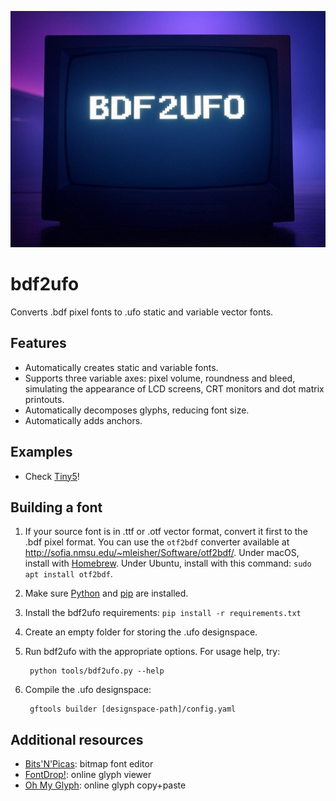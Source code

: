 ![Project logo](docs/img/bdf2ufo_logo.png) 

# bdf2ufo

Converts .bdf pixel fonts to .ufo static and variable vector fonts.

## Features

* Automatically creates static and variable fonts.
* Supports three variable axes: pixel volume, roundness and bleed, simulating the appearance of LCD screens, CRT monitors and dot matrix printouts.
* Automatically decomposes glyphs, reducing font size.
* Automatically adds anchors.

## Examples

* Check [Tiny5](https://github.com/Gissio/font_tiny5)!

## Building a font

1. If your source font is in .ttf or .otf vector format, convert it first to the .bdf pixel format. You can use the `otf2bdf` converter available at http://sofia.nmsu.edu/~mleisher/Software/otf2bdf/. Under macOS, install with [Homebrew](https://brew.sh/). Under Ubuntu, install with this command: `sudo apt install otf2bdf`.
2. Make sure [Python](https://www.python.org/) and [pip](https://pip.pypa.io/en/stable/installation/) are installed.
3. Install the bdf2ufo requirements: `pip install -r requirements.txt`
4. Create an empty folder for storing the .ufo designspace.
5. Run bdf2ufo with the appropriate options. For usage help, try:

        python tools/bdf2ufo.py --help

6. Compile the .ufo designspace:

        gftools builder [designspace-path]/config.yaml

## Additional resources

* [Bits'N'Picas](https://github.com/kreativekorp/bitsnpicas): bitmap font editor
* [FontDrop!](https://fontdrop.info/): online glyph viewer
* [Oh My Glyph](https://www.ohmyglyph.com/): online glyph copy+paste
